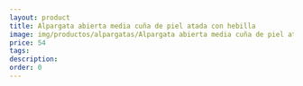 ```yaml
---
layout: product
title: Alpargata abierta media cuña de piel atada con hebilla 
image: img/productos/alpargatas/Alpargata abierta media cuña de piel atada con hebilla =54.webp
price: 54
tags: 
description: 
order: 0
---
```

